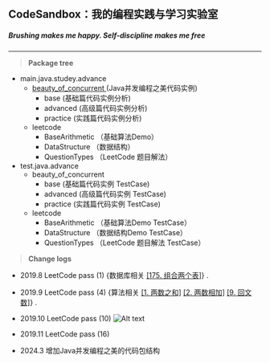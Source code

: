 ## CodeSandbox：我的编程实践与学习实验室

##### *Br*ushing makes me happy. *S*elf-discipline makes me free

---


> **Package tree**

+ main.java.studey.advance
  + [beauty_of_concurrent ](src/test/java/advance/beauty_of_concurrent/README.md)(Java并发编程之美代码实例)
      + base (基础篇代码实例分析)
      + advanced (高级篇代码实例分析)
      + practice (实践篇代码实例分析)
  + leetcode
      + BaseArithmetic （基础算法Demo）
      + DataStructure  （数据结构） 
      + QuestionTypes  （LeetCode 题目解法）
+ test.java.advance
  + beauty_of_concurrent
    + base  (基础篇代码实例 TestCase)
    + advanced (高级篇代码实例 TestCase)
    + practice (实践篇代码实例 TestCase)
  + leetcode
      + BaseArithmetic （基础算法Demo TestCase）
      + DataStructure  （数据结构Demo TestCase）
      + QuestionTypes  （LeetCode 题目解法 TestCase）
    
> **Change logs**

+ 2019.8 LeetCode pass (1) {数据库相关 <a href='https://leetcode-cn.com/problems/combine-two-tables/'>[175. 组合两个表]</a>} .

+ 2019.9 LeetCode pass (4) {算法相关 <a href='https://leetcode-cn.com/problems/two-sum/'>[1. 两数之和]</a>  <a href='https://leetcode-cn.com/problems/add-two-numbers/'>[2. 两数相加]</a>  <a href='https://leetcode-cn.com/problems/palindrome-number/'>[9. 回文数]</a>} .

+ 2019.10 LeetCode pass (10)
![Alt text](./image/LeetCode.jpg)

+ 2019.11 LeetCode pass (16)

+ 2024.3 增加Java并发编程之美的代码包结构
